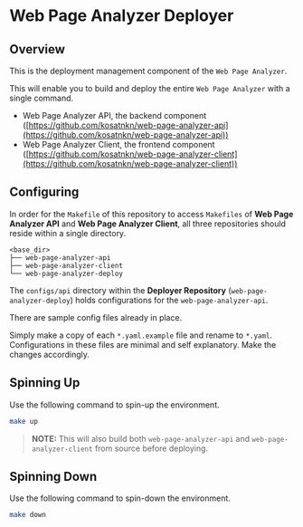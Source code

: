 # Web Page Analyzer Deployer

## Overview
This is the deployment management component of the `Web Page Analyzer`.

This will enable you to build and deploy the entire `Web Page Analyzer` with a single command.
- Web Page Analyzer API, the backend component ([https://github.com/kosatnkn/web-page-analyzer-api](https://github.com/kosatnkn/web-page-analyzer-api))
- Web Page Analyzer Client, the frontend component ([https://github.com/kosatnkn/web-page-analyzer-client](https://github.com/kosatnkn/web-page-analyzer-client))

## Configuring

In order for the `Makefile` of this repository to access `Makefiles` of **Web Page Analyzer API** and **Web Page Analyzer Client**, all three repositories should reside within a single directory.

```text
<base_dir>
├── web-page-analyzer-api
├── web-page-analyzer-client
└── web-page-analyzer-deploy
```

The `configs/api` directory within the **Deployer Repository** (`web-page-analyzer-deploy`) holds configurations for the `web-page-analyzer-api`.

There are sample config files already in place.

Simply make a copy of each `*.yaml.example` file and rename to `*.yaml`. Configurations in these files are minimal and self explanatory. Make the changes accordingly.

## Spinning Up
Use the following command to spin-up the environment.

```bash
make up
```

> **NOTE:** This will also build both `web-page-analyzer-api` and `web-page-analyzer-client` from source before deploying.

## Spinning Down
Use the following command to spin-down the environment.

```bash
make down
```
